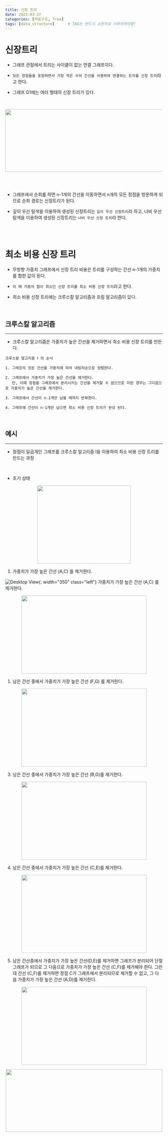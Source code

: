 ```yaml
---
title: 신장 트리
date: 2023-03-27
categories: [자료구조, Tree]
tags: [data_structure]		# TAG는 반드시 소문자로 이루어져야함!
---
```


신장트리
==============
* 그래프 관점에서 트리는 사이클이 없는 연결 그래프이다.

* ```모든 정점들을 포함하면서 가장 적은 수의 간선을 사용하여 연결하는 트리를 신장 트리```라고 한다.

* 그래프 G1에는 여러 형태의 신장 트리가 있다.

<br>

<p align="center"><img src="./../../assets/img/Spanning%20Tree/G1%20신장트리.png" width=600 height =200></p>

<br><br>

* 그래프에서 순회를 하면 n-1개의 간선을 이동하면서 n개의 모든 정점을 방문하게 되므로 순회 경로는 신장트리가 된다.

* 깊이 우선 탐색을 이용하여 생성된 신장트리는 `깊이 우선 신장트리`라 하고, 너비 우선 탐색을 이용하여 생성된 신장트리는 `너비 우선 신장 트리`라 한다.

<br><br>

최소 비용 신장 트리
=======================

* 무방향 가중치 그래프에서 신장 트리 비용은 트리를 구성하는 간선 n-1개의 가중치를 합한 값이 된다.

* ```이 때 가중치 합이 최소인 신장 트리를 최소 비용 신장 트리```라고 한다.

* 최소 비용 신장 트리에는 크루스칼 알고리즘과 프림 알고리즘이 있다.

<br>

## 크루스칼 알고리즘
-----------

* 크루스칼 알고리즘은 가중치가 높은 간선을 제거하면서 최소 비용 신장 트리를 만든다.



```
크루스칼 알고리즘 Ⅰ 의 순서

1. 그래프의 모든 간선을 가중치에 따라 내림차순으로 정렬한다.

2. 그래프에서 가중치가 가장 높은 간선을 제거한다. 
   단, 이때 정점을 그래프에서 분리시키는 간선을 제거할 수 없으므로 이런 경우는 그다음으로 가중치가 높은 간선을 제거한다.

3. 그래프에서 간선이 n-1개만 남을 때까지 반복한다.

4. 그래프에 간선이 n-1개만 남으면 최소 비용 신장 트리가 완성 된다.
``` 

<br>

## 예시
------------
* 정점이 일곱개인 그래프를 크루스칼 알고리즘 Ⅰ을 이용하여 최소 비용 신장 트리를 만드는 과정

<br>

* 초기 상태

<p align="center"><img src="./../../assets/img/Spanning%20Tree/../Spanning%20Tree/가중치%20높은%20크루스칼%20-%201.png" width=300 height =250></p>


1. 가중치가 가장 높은 간선 (A,C) 를 제거한다.

![Desktop View](./../../assets/img/Spanning%20Tree/../Spanning%20Tree/가중치%20높은%20크루스칼%20-%202.png){: width="350" class="left"}
가중치가 가장 높은 간선 (A,C) 를 제거한다.


<p align="center"><img src="./../../assets/img/Spanning%20Tree/../Spanning%20Tree/가중치%20높은%20크루스칼%20-%202.png" width=400 height =250></p>

1. 남은 간선 중에서 가중치가 가장 높은 간선 (F,G) 를 제거한다.

<p align="center"><img src="./../../assets/img/Spanning%20Tree/../Spanning%20Tree/가중치%20높은%20크루스칼%20-%203.png" width=400 height =250></p>

3. 남은 간선 중에서 가중치가 가장 높은 간선 (B,G)를 제거한다.

<p align="center"><img src="./../../assets/img/Spanning%20Tree/../Spanning%20Tree/가중치%20높은%20크루스칼%20-%204.png" width=400 height =250></p>

4. 남은 간선 중에서 가중치가 가장 높은 간선 (C,E)를 제거한다.

<p align="center"><img src="./../../assets/img/Spanning%20Tree/../Spanning%20Tree/가중치%20높은%20크루스칼%20-%205.png" width=400 height =250></p>

5. 남은 간선중에서 가중치가 가장 높은 간선(D,E)를 제거하면 그래프가 분리되어 단절 그래프가 되므로 그 다음으로 가중치가 가장 높은 간선 (C,F)를 제거해야 한다. 그런데 간선 (C,F)를 제거하면
정점 C가 그래프에서 분리되므로 제거할 수 없고, 그 다음 가중치가 가장 높은 간선 (A,D)를 제거한다.

<p align="center"><img src="./../../assets/img/Spanning%20Tree/../Spanning%20Tree/가중치%20높은%20크루스칼%20-%206.png" width=400 height =250></p>

<p align="center"><img src="./../../assets/img/Spanning%20Tree/../Spanning%20Tree/가중치%20높은%20크루스칼%20-%207.png" width=500 height =200></p>

